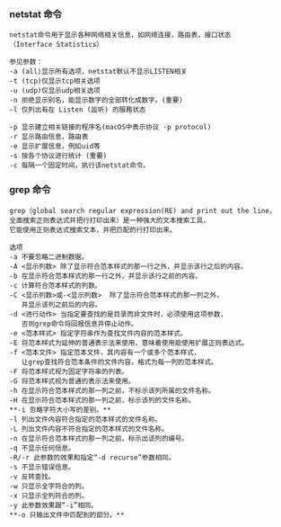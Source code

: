 ### netstat 命令
    netstat命令用于显示各种网络相关信息，如网络连接，路由表，接口状态
    （Interface Statistics）
    
    参见参数：
    -a (all)显示所有选项，netstat默认不显示LISTEN相关
    -t (tcp)仅显示tcp相关选项
    -u (udp)仅显示udp相关选项
    -n 拒绝显示别名，能显示数字的全部转化成数字。(重要)
    -l 仅列出有在 Listen (监听) 的服務状态
    
    -p 显示建立相关链接的程序名(macOS中表示协议 -p protocol)
    -r 显示路由信息，路由表
    -e 显示扩展信息，例如uid等
    -s 按各个协议进行统计 (重要)
    -c 每隔一个固定时间，执行该netstat命令。   
    
### grep 命令
    
    grep（global search regular expression(RE) and print out the line，
    全面搜索正则表达式并把行打印出来）是一种强大的文本搜索工具，
    它能使用正则表达式搜索文本，并把匹配的行打印出来。
    
    选项
    -a 不要忽略二进制数据。
    -A <显示列数> 除了显示符合范本样式的那一行之外，并显示该行之后的内容。
    -b 在显示符合范本样式的那一行之外，并显示该行之前的内容。
    -c 计算符合范本样式的列数。
    -C <显示列数>或-<显示列数>  除了显示符合范本样式的那一列之外，
       并显示该列之前后的内容。
    -d <进行动作> 当指定要查找的是目录而非文件时，必须使用这项参数，
       否则grep命令将回报信息并停止动作。
    -e <范本样式> 指定字符串作为查找文件内容的范本样式。
    -E 将范本样式为延伸的普通表示法来使用，意味着使用能使用扩展正则表达式。
    -f <范本文件> 指定范本文件，其内容有一个或多个范本样式，
       让grep查找符合范本条件的文件内容，格式为每一列的范本样式。
    -F 将范本样式视为固定字符串的列表。
    -G 将范本样式视为普通的表示法来使用。
    -h 在显示符合范本样式的那一列之前，不标示该列所属的文件名称。
    -H 在显示符合范本样式的那一列之前，标示该列的文件名称。
    **-i 忽略字符大小写的差别。**
    -l 列出文件内容符合指定的范本样式的文件名称。
    -L 列出文件内容不符合指定的范本样式的文件名称。
    -n 在显示符合范本样式的那一列之前，标示出该列的编号。
    -q 不显示任何信息。
    -R/-r 此参数的效果和指定“-d recurse”参数相同。
    -s 不显示错误信息。
    -v 反转查找。
    -w 只显示全字符合的列。
    -x 只显示全列符合的列。
    -y 此参数效果跟“-i”相同。
    **-o 只输出文件中匹配到的部分。**
    